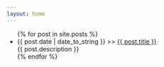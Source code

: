 ```yaml
---
layout: home
---
```

<div class="index-content blog">
    <div class="section">
        <ul class="artical-list">
        {% for post in site.posts %}
            <li>
                <span>{{ post.date | date_to_string }}</span> >> <a href="{{ post.url }}">{{ post.title }}</a>
                <div class="title-desc">{{ post.description }}</div>
            </li>
        {% endfor %}
        </ul>
    </div>
    <div class="aside">
    </div>
</div>
